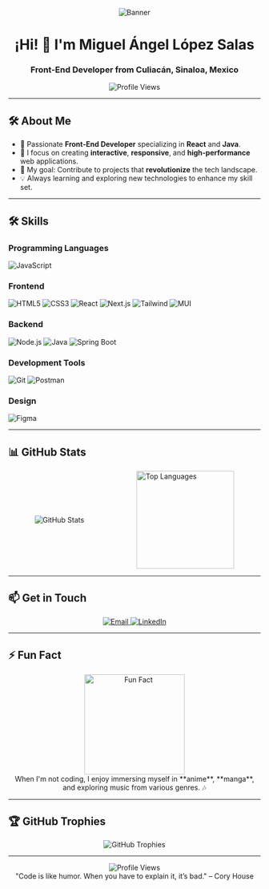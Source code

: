 <p align="center">
  <img src="https://media.licdn.com/dms/image/v2/D4E16AQGYBsbFc8blzA/profile-displaybackgroundimage-shrink_350_1400/profile-displaybackgroundimage-shrink_350_1400/0/1727504543924?e=1743033600&v=beta&t=BmEu7nQcXMdwyAxb_ATs4LaOYa32cqtRmw1qHEti17U" alt="Banner" />
</p>

<h1 align="center">¡Hi! 👋 I'm Miguel Ángel López Salas</h1>
<h3 align="center">Front-End Developer from Culiacán, Sinaloa, Mexico</h3>

<p align="center">
  <img src="https://komarev.com/ghpvc/?username=PrismaIllya9016&style=for-the-badge" alt="Profile Views" />
</p>

---

## 🛠️ About Me

- 🚀 Passionate **Front-End Developer** specializing in **React** and **Java**.
- 🌟 I focus on creating **interactive**, **responsive**, and **high-performance** web applications.
- 🎯 My goal: Contribute to projects that **revolutionize** the tech landscape.
- 💡 Always learning and exploring new technologies to enhance my skill set.

---

## 🛠️ Skills

### **Programming Languages**
![JavaScript](https://img.shields.io/badge/JavaScript-Expert-yellow?style=for-the-badge&logo=javascript)

### **Frontend**
![HTML5](https://img.shields.io/badge/HTML5-Expert-orange?style=for-the-badge&logo=html5)
![CSS3](https://img.shields.io/badge/CSS3-Expert-blue?style=for-the-badge&logo=css3)
![React](https://img.shields.io/badge/React-Expert-blue?style=for-the-badge&logo=react)
![Next.js](https://img.shields.io/badge/Next.js-Expert-000000?style=for-the-badge&logo=next.js)
![Tailwind](https://img.shields.io/badge/Tailwind_CSS-Expert-38B2AC?style=for-the-badge&logo=tailwind-css)
![MUI](https://img.shields.io/badge/Material_UI-Expert-0081CB?style=for-the-badge&logo=mui)

### **Backend**
![Node.js](https://img.shields.io/badge/Node.js-Expert-339933?style=for-the-badge&logo=node.js)
![Java](https://img.shields.io/badge/Java-Intermediate-8B0000?style=for-the-badge&logo=java)
![Spring Boot](https://img.shields.io/badge/Spring_Boot-Expert-6DB33F?style=for-the-badge&logo=spring)

### **Development Tools**
![Git](https://img.shields.io/badge/Git-Expert-orange?style=for-the-badge&logo=git)
![Postman](https://img.shields.io/badge/Postman-Expert-FF6C37?style=for-the-badge&logo=postman)

### **Design**
![Figma](https://img.shields.io/badge/Figma-Expert-purple?style=for-the-badge&logo=figma)

---

## 📊 GitHub Stats

<p align="center">
  <div style="display: flex; justify-content: space-around; align-items: center;">
    <img src="https://github-readme-stats.vercel.app/api?username=PrismaIllya9016&show_icons=true&theme=radical" alt="GitHub Stats" />
<img src="https://github-readme-stats.vercel.app/api/top-langs/?username=PrismaIllya9016&layout=compact&theme=radical" alt="Top Languages" style="height: 195px;" />  </div>
</p>

---

## 📫 Get in Touch

<p align="center">
  <a href="mailto:malopez091@gmail.com">
    <img src="https://img.shields.io/badge/Email-malopez091@gmail.com-red?style=for-the-badge&logo=gmail" alt="Email" />
  </a>
  <a href="https://www.linkedin.com/in/miguel-l%C3%B3pez-66480b212/">
    <img src="https://img.shields.io/badge/LinkedIn-Miguel%20Ángel%20López%20Salas-blue?style=for-the-badge&logo=linkedin" alt="LinkedIn" />
  </a>
</p>

---

## ⚡ Fun Fact

<p align="center">
  <img src="https://media.giphy.com/media/PVN7QMUZIuxj8Ou7dJ/giphy.gif" width="200px" alt="Fun Fact"/>
  <br>
  When I'm not coding, I enjoy immersing myself in **anime**, **manga**, and exploring music from various genres. 🎶
</p>

---

## 🏆 GitHub Trophies

<p align="center">
  <img src="https://github-profile-trophy.vercel.app/?username=PrismaIllya9016&theme=radical&no-frame=true&row=1&column=7" alt="GitHub Trophies" />
</p>

---

<p align="center">
  <img src="https://komarev.com/ghpvc/?username=PrismaIllya9016&style=for-the-badge" alt="Profile Views" />
  <br>
  "Code is like humor. When you have to explain it, it’s bad." – Cory House
</p>

